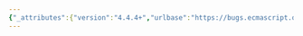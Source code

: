 ```yaml
---
{"_attributes":{"version":"4.4.4+","urlbase":"https://bugs.ecmascript.org/","maintainer":"dherman@mozilla.com"},"bug":{"bug_id":3117,"creation_ts":"2014-08-11 14:30:00 -0700","short_desc":"Table 35 refers to \"Module Records\" but there's no such thing","delta_ts":"2014-08-25 08:29:25 -0700","product":"Draft for 6th Edition","component":"technical issue","version":"Rev 26: July 18, 2014 Draft","rep_platform":"All","op_sys":"All","bug_status":"RESOLVED","resolution":"FIXED","priority":"Normal","bug_severity":"enhancement","everconfirmed":true,"reporter":{"uid":"jorendorff","name":"Jason Orendorff"},"assigned_to":{"uid":"allen","name":"Allen Wirfs-Brock"},"long_desc":[{"commentid":9754,"comment_count":0,"who":{"uid":"jorendorff","name":"Jason Orendorff"},"bug_when":"2014-08-11 14:30:35 -0700","thetext":"Table 35 says the [[Modules]] field of a Loader Record has type\n\n\"List of Record {[[Name]], [[Module]]} where [[Name]] is a String and [[Module]] is a Module Record\"\n\nBut \"Module Record\" is not mentioned anywhere else, and actually the Records in [[Modules]] are everywhere else treated as {[[key]], [[value]]} Records."},{"commentid":9829,"comment_count":1,"who":{"uid":"allen","name":"Allen Wirfs-Brock"},"bug_when":"2014-08-20 16:10:24 -0700","thetext":"fixed in rev27 editor's draft"},{"commentid":9917,"comment_count":2,"who":{"uid":"allen","name":"Allen Wirfs-Brock"},"bug_when":"2014-08-25 08:29:25 -0700","thetext":"fixed in rev27 draft"}]}}
---
```

